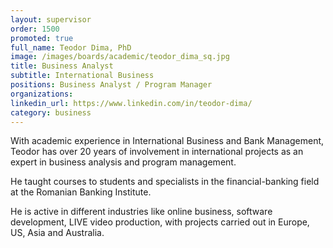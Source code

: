 ```yaml
---
layout: supervisor
order: 1500
promoted: true
full_name: Teodor Dima, PhD
image: /images/boards/academic/teodor_dima_sq.jpg
title: Business Analyst
subtitle: International Business
positions: Business Analyst / Program Manager
organizations: 
linkedin_url: https://www.linkedin.com/in/teodor-dima/
category: business
---
```

With academic experience in International Business and Bank Management, Teodor has over 20 years of involvement in international projects as an expert in business analysis and program management.  

He taught courses to students and specialists in the financial-banking field at the Romanian Banking Institute.

He is active in different industries like online business, software development, LIVE video production, with projects carried out in Europe, US, Asia and Australia.  
